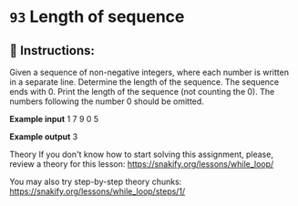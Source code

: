  # `93` Length of sequence

## 📝 Instructions:

Given a sequence of non-negative integers, where each number is written in a separate line. Determine the length of the sequence. The sequence ends with 0. Print the length of the sequence (not counting the 0). The numbers following the number 0 should be omitted.

**Example input**
1
7
9
0
5

**Example output**
3

Theory
If you don't know how to start solving this assignment, please, review a theory for this lesson:
https://snakify.org/lessons/while_loop/  

You may also try step-by-step theory chunks:
https://snakify.org/lessons/while_loop/steps/1/